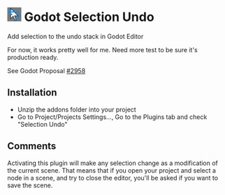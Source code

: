# <img src="selection_undo.png" width="32" height="32"> Godot Selection Undo

Add selection to the undo stack in Godot Editor

For now, it works pretty well for me. Need more test to be sure it's production ready.

See Godot Proposal [#2958](https://github.com/godotengine/godot-proposals/issues/2958)

## Installation
 * Unzip the addons folder into your project
 * Go to Project/Projects Settings..., Go to the Plugins tab and check "Selection Undo"

## Comments
Activating this plugin will make any selection change as a modification of the current scene. That means that if you open your project and select a node in a scene, and try to close the editor, you'll be asked if you want to save the scene.
